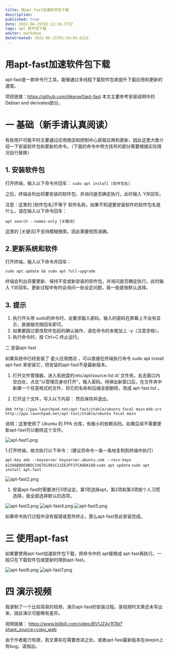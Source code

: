 ```yaml
---
title: 用apt-fast加速软件包下载
description: 
published: true
date: 2022-06-15T02:12:19.372Z
tags: apt 软件包下载
editor: markdown
dateCreated: 2022-06-15T01:54:05.622Z
---
```


# 用apt-fast加速软件包下载
apt-fast是一款命令行工具，能够通过多线程下载软件包来提升下载应用和更新的速度。

项目链接：https://github.com/ilikenwf/apt-fast    本文主要参考安装说明中的Debian and derivates部分。

# 一 基础（新手请认真阅读）
有些用户可能平时主要通过应用商店和控制中心获取应用和更新，因此这里大致介绍一下安装软件包和更新的命令。（下面的命令中带方括号的部分需要根据实际情况自行替换）

## 1. 安装软件包

打开终端，输入以下命令并回车：
`sudo apt install [软件包名]`

之后，终端会列出将要安装的软件包，并询问是否确定执行。此时输入 Y并回车。

注意：这里的 [软件包名]不等于 软件名称。如果不知道要安装软件的软件包名是什么，请在输入以下命令回车：

`apt search --names-only [关键词]`

这里的 [关键词]不支持模糊搜索，因此需要短而准确。

## 2.更新系统和软件

打开终端，输入以下命令并回车：

`sudo apt update && sudo apt full-upgrade`

终端会列出将要更新、保持不变或新安装的软件包，并询问是否确定执行。此时输入 Y并回车。更新过程中有时会询问一些设定问题，我一般是按默认选择。

## 3. 提示

1. 执行开头带 sudo的命令时，会要求输入密码，输入的密码在屏幕上不会有显示，直接输完按回车即可。
2. 如果要跳过更改软件包前的确认操作，请在命令的末尾加上  -y（注意空格）。
3. 执行命令时，按 Ctrl+C 终止运行。

二 安装apt-fast

如果系统中已经安装了 星火应用商店 ，可以直接在终端执行命令 sudo apt install apt-fast 来安装它，但安装的apt-fast不是最新版本。

1. 打开文件管理器，进入系统盘的/etc/apt/source.list.d/ 文件夹。右击窗口内空白处，点击“以管理员身份打开”，输入密码。待弹出新窗口后，在文件夹中新建一个任意格式的文件，将它的名称和后缀全部删除，改成 apt-fast.list 。 

1. 打开这个文件，写入以下内容： 然后保存并退出。  


`deb http://ppa.launchpad.net/apt-fast/stable/ubuntu focal main`
`deb-src http://ppa.launchpad.net/apt-fast/stable/ubuntu focal main`

说明：这里使用了 Ubuntu 的 PPA 仓库，有极小的依赖风险。如果后续不需要更新apt-fast可以删除这个文件。

![apt-fast1.png](/apt-fast1.png)

1.打开终端，依次执行以下命令：（建议将命令一条一条地复制到终端中执行）

`apt-key adv --keyserver keyserver.ubuntu.com --recv-keys
A2166B8DE8BDC3367D1901C11EE2FF37CA8DA16B`
`sudo apt update`
`sudo apt install apt-fast`

![apt-fast2.png](/apt-fast2.png)

1. 安装apt-fast时需要进行3项设定。第1项选择apt，第2项和第3项按个人习惯选择，我全部选择默认的选项。  


![apt-fast3.png](/apt-fast3.png)
![apt-fast4.png](/apt-fast4.png)
![apt-fast5.png](/apt-fast5.png)

如果命令执行过程中没有报错或意外终止，那么apt-fast至此安装完成。

# 三 使用apt-fast

如果要使用apt-fast加速软件包下载，把命令中的 apt替换成 apt-fast再执行。一般只在下载软件包或更新时用到apt-fast。

![apt-fast6.png](/apt-fast6.png)
![apt-fast7.png](/apt-fast7.png)

# 四 演示视频

我录制了一个比较简易的视频，演示apt-fast的安装过程。录视频时文章还未写出来，因此演示可能略有差异。

视频链接：
https://www.bilibili.com/video/BV1JZ4y1f7At?share_source=copy_web



由于作者能力有限，若文章存在需要改进之处，或者apt-fast最新版本在deepin上有bug，请指出。